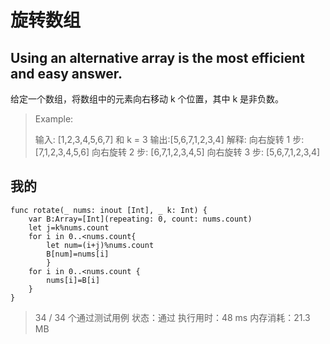 
# 旋转数组

## Using an alternative array is the most efficient and easy answer. 

给定一个数组，将数组中的元素向右移动 k 个位置，其中 k 是非负数。

> Example:
> 
> 输入: [1,2,3,4,5,6,7] 和 k = 3
> 输出:[5,6,7,1,2,3,4]
> 解释:
> 向右旋转 1 步: [7,1,2,3,4,5,6]
> 向右旋转 2 步: [6,7,1,2,3,4,5]
> 向右旋转 3 步: [5,6,7,1,2,3,4]


## 我的
    func rotate(_ nums: inout [Int], _ k: Int) {
        var B:Array=[Int](repeating: 0, count: nums.count)
        let j=k%nums.count
        for i in 0..<nums.count{
            let num=(i+j)%nums.count
            B[num]=nums[i]
            }
        for i in 0..<nums.count {
            nums[i]=B[i]
        }
    }
    
> 34 / 34 个通过测试用例
> 状态：通过
> 执行用时：48 ms
> 内存消耗：21.3 MB
  
    